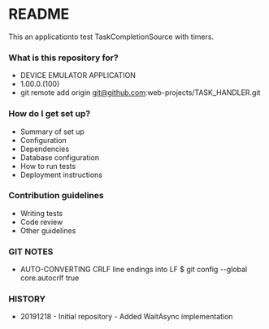 # README #

This an applicationto test TaskCompletionSource with timers.

### What is this repository for? ###

* DEVICE EMULATOR APPLICATION
* 1.00.0.(100)
* git remote add origin git@github.com:web-projects/TASK_HANDLER.git

### How do I get set up? ###

* Summary of set up
* Configuration
* Dependencies
* Database configuration
* How to run tests
* Deployment instructions

### Contribution guidelines ###

* Writing tests
* Code review
* Other guidelines

### GIT NOTES ###

*  AUTO-CONVERTING CRLF line endings into LF
   $ git config --global core.autocrlf true
   
### HISTORY ###

* 20191218 - Initial repository
           - Added WaitAsync implementation
           